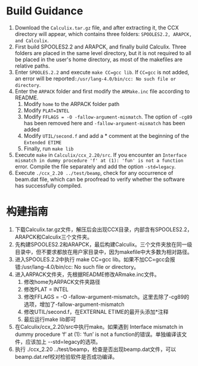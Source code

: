 # Build Guidance
1. Download the `Calculix.tar.gz` file, and after extracting it, the CCX directory will appear, which contains three folders: `SPOOLES2.2, ARAPCK, and Calculix`.
2. First build SPOOLES2.2 and ARAPCK, and finally build Calculix. Three folders are placed in the same level directory, but it is not required to all be placed in the user's home directory, as most of the makefiles are relative paths.
3. Enter `SPOOLES.2.2` and execute `make CC=gcc lib`. If `CC=gcc` is not added, an error will be reported`:/usr/lang-4.0/bin/cc: No such file or directory`.
4. Enter the `ARPACK` folder and first modify the `ARMake.inc` file according to README.
   1. Modify `home` to the ARPACK folder path
   2. Modify `PLAT=INTEL`
   3. Modify `FFLAGS = -O -fallow-argument-mismatch`. The option of `-cg89` has been removed here and `-fallow-argument-mismatch` has been added
   4. Modify `UTIL/second.f` and add a * comment at the beginning of the `Extended ETIME`
   5. Finally, run `make lib`
5. Execute `make` in `Calculix/ccx_2.20/src`. If you encounter an `Interface mismatch in dummy procedure 'f' at (1): 'fun' is not a function` error. Compile the file separately and add the option `-std=legacy`.
6. Execute `./ccx_2.20 ../test/beamp`, check for any occurrence of beam.dat file, which can be proofread to verify whether the software has successfully compiled.

# 构建指南
1. 下载Calculix.tar.gz文件，解压后会出现CCX目录，内部含有SPOOLES2.2，ARAPCK和Calculix三个文件夹。
2. 先构建SPOOLES2.2和ARAPCK，最后构建Calculix。三个文件夹放在同一级目录中，但不要求都放在用户家目录中，因为makefile中大多数为相对路径。
3. 进入SPOOLES.2.2中执行 make CC=gcc lib。如果不加CC=gcc会报错:/usr/lang-4.0/bin/cc: No such file or directory。
4. 进入ARPACK文件夹，先根据README修改ARmake.inc文件。
   1. 修改home为ARPACK文件夹路径
   2. 修改PLAT = INTEL
   3. 修改FFLAGS = -O -fallow-argument-mismatch。这里去除了-cg89的选项，增加了-fallow-argument-mismatch
   4. 修改UTIL/second.f，在EXTERNAL ETIME的最开头添加*注释
   5. 最后运行make lib即可
6. 在Calculix/ccx_2.20/src中执行make。如果遇到 Interface mismatch in dummy procedure ‘f’ at (1): ‘fun’ is not a function的错误。单独编译该文件，应该加上 --std=legacy的选项。
7. 执行 ./ccx_2.20 ../test/beamp，检查是否出现beamp.dat文件，可以beamp.dat.ref校对检验软件是否成功编译。

